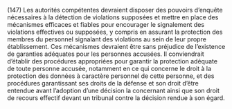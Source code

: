 (147) Les autorités compétentes devraient disposer des pouvoirs d’enquête nécessaires à la détection de violations supposées et mettre en place des mécanismes efficaces et fiables pour encourager le signalement des violations effectives ou supposées, y compris en assurant la protection des membres du personnel signalant des violations au sein de leur propre établissement. Ces mécanismes devraient être sans préjudice de l’existence de garanties adéquates pour les personnes accusées. Il conviendrait d’établir des procédures appropriées pour garantir la protection adéquate de toute personne accusée, notamment en ce qui concerne le droit à la protection des données à caractère personnel de cette personne, et des procédures garantissant ses droits de la défense et son droit d’être entendue avant l’adoption d’une décision la concernant ainsi que son droit de recours effectif devant un tribunal contre la décision rendue à son égard.